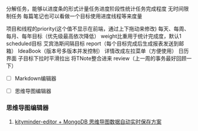 

分解任务，能够以进度条的形式计量任务进度阶段性统计任务完成程度 
无时间限制任务
每篇笔记也可以看做一个目标使用进度线程等来度量

项目和线程的priority(这个值不显示在前端，通过上下拖动来修改)
每天、每周、每月、每年目标（优先级最高依次降低）
weight比重用于统计完成度，默认1
scheduled目标 艾宾浩斯间隔目标
report（每个目标完成后生成报表发送到邮箱）
IdeaBook（版本号多版本并发控制）
详情改成左拉菜单（方便使用）
日历界面
子目标下拉时平滑拉出
将TNote整合进来
review（上一周的事务最好回顾一下）


* [ ] Markdown编辑器
* [ ] 思维导图编辑器


### 思维导图编辑器
1. [kityminder-editor + MongoDB 思维导图数据自动实时保存方案](https://www.cnblogs.com/star91/p/kitymindereditor--MongoDB-si-wei-dao-tu-shu-ju-zi-.html)


